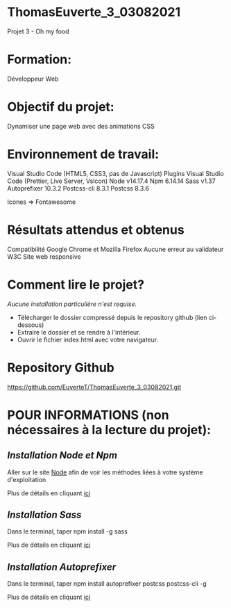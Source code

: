 # ThomasEuverte_3_03082021
Projet 3 - Oh my food

# Formation:
Développeur Web

# Objectif du projet:
Dynamiser une page web avec des animations CSS

# Environnement de travail:
Visual Studio Code (HTML5, CSS3, pas de Javascript)
Plugins Visual Studio Code (Prettier, Live Server, VsIcon)
Node v14.17.4
Npm 6.14.14
Sass v1.37
Autoprefixer 10.3.2
Postcss-cli 8.3.1
Postcss 8.3.6

Icones => Fontawesome

# Résultats attendus et obtenus
Compatibilité Google Chrome et Mozilla Firefox
Aucune erreur au validateur W3C
Site web responsive

# Comment lire le projet?
_Aucune installation particulière n'est requise._

- Télécharger le dossier compressé depuis le repository github (lien ci-dessous)
- Extraire le dossier et se rendre à l'intérieur.
- Ouvrir le fichier index.html avec votre navigateur.

# Repository Github
https://github.com/EuverteT/ThomasEuverte_3_03082021.git

# POUR INFORMATIONS (non nécessaires à la lecture du projet):

## _Installation Node et Npm_
Aller sur le site [Node](https://nodejs.org/) afin de voir les méthodes liées à votre système d'exploitation

Plus de détails en cliquant [ici](https://openclassrooms.com/fr/courses/6106181-simplifiez-vous-le-css-avec-sass/6599386-installez-sass-sur-votre-machine)

## _Installation Sass_
Dans le terminal, taper npm install -g sass

Plus de détails en cliquant [ici](https://openclassrooms.com/fr/courses/6106181-simplifiez-vous-le-css-avec-sass/6599386-installez-sass-sur-votre-machine)

## _Installation Autoprefixer_
Dans le terminal, taper npm install autoprefixer postcss postcss-cli -g

Plus de détails en cliquant [ici](https://openclassrooms.com/fr/courses/6106181-simplifiez-vous-le-css-avec-sass/6612156-utilisez-autoprefixer-pour-creer-du-code-adapte-a-tous-les-navigateurs)